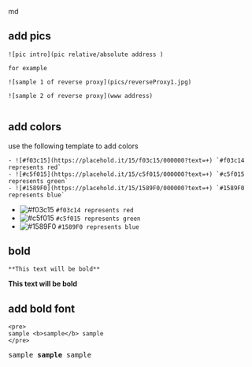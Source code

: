 

md



## add pics  

```
![pic intro](pic relative/absolute address )

for example

![sample 1 of reverse proxy](pics/reverseProxy1.jpg)

![sample 2 of reverse proxy](www address)


```

## add colors

use the following template to add colors
```
- ![#f03c15](https://placehold.it/15/f03c15/000000?text=+) `#f03c14 represents red`
- ![#c5f015](https://placehold.it/15/c5f015/000000?text=+) `#c5f015 represents green`
- ![#1589F0](https://placehold.it/15/1589F0/000000?text=+) `#1589F0 represents blue`
```

- ![#f03c15](https://placehold.it/15/f03c15/000000?text=+) `#f03c14 represents red`
- ![#c5f015](https://placehold.it/15/c5f015/000000?text=+) `#c5f015 represents green`
- ![#1589F0](https://placehold.it/15/1589F0/000000?text=+) `#1589F0 represents blue`

## bold 

```
**This text will be bold**
```

**This text will be bold**


## add bold font  
```
<pre>
sample <b>sample</b> sample
</pre>
```

<pre>
sample <b>sample</b> sample
</pre>